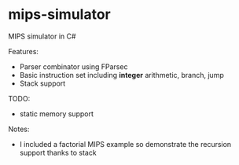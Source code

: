 # mips-simulator
MIPS simulator in C#

Features:
- Parser combinator using FParsec
- Basic instruction set including **integer** arithmetic, branch, jump
- Stack support

TODO:
- static memory support

Notes:
- I included a factorial MIPS example so demonstrate the recursion support thanks to stack
